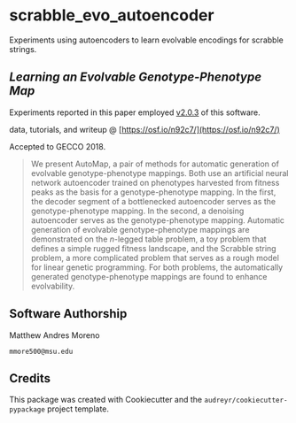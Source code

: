 # scrabble_evo_autoencoder

Experiments using autoencoders to learn evolvable encodings for scrabble strings.

## *Learning an Evolvable Genotype-Phenotype Map*

Experiments reported in this paper employed [v2.0.3](https://github.com/mmore500/scrabble_evo_autoencoder/tree/v2.0.3) of this software.

data, tutorials, and writeup @ [https://osf.io/n92c7/](https://osf.io/n92c7/)

Accepted to GECCO 2018.

> We present AutoMap, a pair of methods for automatic generation of evolvable genotype-phenotype mappings.
Both use an artificial neural network autoencoder trained on phenotypes harvested from fitness peaks as the basis for a genotype-phenotype mapping.
In the first, the decoder segment of a bottlenecked autoencoder serves as the genotype-phenotype mapping.
In the second, a denoising autoencoder serves as the genotype-phenotype mapping.
Automatic generation of evolvable genotype-phenotype mappings are demonstrated on the $n$-legged table problem, a toy problem that defines a simple rugged fitness landscape, and the Scrabble string problem, a more complicated problem that serves as a rough model for linear genetic programming.
For both problems, the automatically generated genotype-phenotype mappings are found to enhance evolvability.

## Software Authorship

Matthew Andres Moreno

`mmore500@msu.edu`

## Credits

This package was created with Cookiecutter and the `audreyr/cookiecutter-pypackage` project template.
